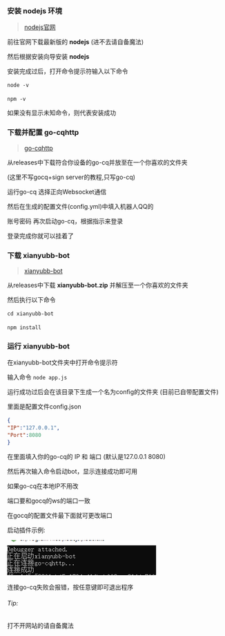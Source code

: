 ### 安装 **nodejs** 环境

> [nodejs官网](https://nodejs.org)

前往官网下载最新版的 **nodejs** (进不去请自备魔法)

然后根据安装向导安装 **nodejs**

安装完成过后，打开命令提示符输入以下命令

```
node -v

npm -v
```

如果没有显示未知命令，则代表安装成功


### 下载并配置 **go-cqhttp**

> [go-cqhttp](https://github.com/Mrs4s/go-cqhttp/releases)

从releases中下载符合你设备的go-cq并放至在一个你喜欢的文件夹

(这里不写gocq+sign server的教程,只写go-cq)

运行go-cq 选择正向Websocket通信

然后在生成的配置文件(config.yml)中填入机器人QQ的   

账号密码 再次启动go-cq，根据指示来登录

登录完成你就可以挂着了


### 下载 **xianyubb-bot**

> [xianyubb-bot](https://github.com/xianyubb/xianyubb-bot/releases)


从releases中下载 **xianyubb-bot.zip** 并解压至一个你喜欢的文件夹

然后执行以下命令

 ```
cd xianyubb-bot

npm install
```
### 运行 **xianyubb-bot**

在xianyubb-bot文件夹中打开命令提示符

输入命令 `node app.js`

运行成功过后会在该目录下生成一个名为config的文件夹 (目前已自带配置文件)

里面是配置文件config.json


```json
{
"IP":"127.0.0.1",
"Port":8080
}
```
在里面填入你的go-cq的 IP 和 端口 (默认是127.0.0.1 8080)

然后再次输入命令启动bot，显示连接成功即可用

如果go-cq在本地IP不用改

端口要和gocq的ws的端口一致

在gocq的配置文件最下面就可更改端口

启动插件示例:

![图片](./image//%E5%90%AF%E5%8A%A8%E6%88%90%E5%8A%9F.PNG)

连接go-cq失败会报错，按任意键即可退出程序
###### Tip:


打不开网站的请自备魔法